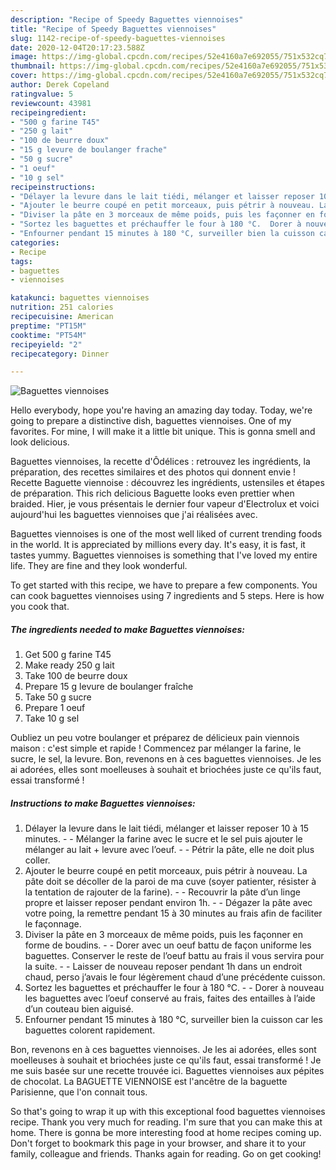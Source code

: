 ```yaml
---
description: "Recipe of Speedy Baguettes viennoises"
title: "Recipe of Speedy Baguettes viennoises"
slug: 1142-recipe-of-speedy-baguettes-viennoises
date: 2020-12-04T20:17:23.588Z
image: https://img-global.cpcdn.com/recipes/52e4160a7e692055/751x532cq70/baguettes-viennoises-photo-principale-de-la-recette.jpg
thumbnail: https://img-global.cpcdn.com/recipes/52e4160a7e692055/751x532cq70/baguettes-viennoises-photo-principale-de-la-recette.jpg
cover: https://img-global.cpcdn.com/recipes/52e4160a7e692055/751x532cq70/baguettes-viennoises-photo-principale-de-la-recette.jpg
author: Derek Copeland
ratingvalue: 5
reviewcount: 43981
recipeingredient:
- "500 g farine T45"
- "250 g lait"
- "100 de beurre doux"
- "15 g levure de boulanger frache"
- "50 g sucre"
- "1 oeuf"
- "10 g sel"
recipeinstructions:
- "Délayer la levure dans le lait tiédi, mélanger et laisser reposer 10 à 15 minutes.  Mélanger la farine avec le sucre et le sel puis ajouter le mélanger au lait + levure avec l’oeuf.  Pétrir la pâte, elle ne doit plus coller."
- "Ajouter le beurre coupé en petit morceaux, puis pétrir à nouveau. La pâte doit se décoller de la paroi de ma cuve (soyer patienter, résister à la tentation de rajouter de la farine).  Recouvrir la pâte d’un linge propre et laisser reposer pendant environ 1h.  Dégazer la pâte avec votre poing, la remettre pendant 15 à 30 minutes au frais afin de faciliter le façonnage."
- "Diviser la pâte en 3 morceaux de même poids, puis les façonner en forme de boudins.  Dorer avec un oeuf battu de façon uniforme les baguettes. Conserver le reste de l’oeuf battu au frais il vous servira pour la suite.  Laisser de nouveau reposer pendant 1h dans un endroit chaud, perso j’avais le four légèrement chaud d’une précédente cuisson."
- "Sortez les baguettes et préchauffer le four à 180 °C.  Dorer à nouveau les baguettes avec l’oeuf conservé au frais, faites des entailles à l’aide d’un couteau bien aiguisé."
- "Enfourner pendant 15 minutes à 180 °C, surveiller bien la cuisson car les baguettes colorent rapidement."
categories:
- Recipe
tags:
- baguettes
- viennoises

katakunci: baguettes viennoises 
nutrition: 251 calories
recipecuisine: American
preptime: "PT15M"
cooktime: "PT54M"
recipeyield: "2"
recipecategory: Dinner

---
```



![Baguettes viennoises](https://img-global.cpcdn.com/recipes/52e4160a7e692055/751x532cq70/baguettes-viennoises-photo-principale-de-la-recette.jpg)

Hello everybody, hope you're having an amazing day today. Today, we're going to prepare a distinctive dish, baguettes viennoises. One of my favorites. For mine, I will make it a little bit unique. This is gonna smell and look delicious.

Baguettes viennoises, la recette d&#39;Ôdélices : retrouvez les ingrédients, la préparation, des recettes similaires et des photos qui donnent envie ! Recette Baguette viennoise : découvrez les ingrédients, ustensiles et étapes de préparation. This rich delicious Baguette looks even prettier when braided. Hier, je vous présentais le dernier four vapeur d&#39;Electrolux et voici aujourd&#39;hui les baguettes viennoises que j&#39;ai réalisées avec.

Baguettes viennoises is one of the most well liked of current trending foods in the world. It is appreciated by millions every day. It's easy, it is fast, it tastes yummy. Baguettes viennoises is something that I've loved my entire life. They are fine and they look wonderful.


To get started with this recipe, we have to prepare a few components. You can cook baguettes viennoises using 7 ingredients and 5 steps. Here is how you cook that.

<!--inarticleads1-->

##### The ingredients needed to make Baguettes viennoises:

1. Get 500 g farine T45
1. Make ready 250 g lait
1. Take 100 de beurre doux
1. Prepare 15 g levure de boulanger fraîche
1. Take 50 g sucre
1. Prepare 1 oeuf
1. Take 10 g sel


Oubliez un peu votre boulanger et préparez de délicieux pain viennois maison : c&#39;est simple et rapide ! Commencez par mélanger la farine, le sucre, le sel, la levure. Bon, revenons en à ces baguettes viennoises. Je les ai adorées, elles sont moelleuses à souhait et briochées juste ce qu&#39;ils faut, essai transformé ! 

<!--inarticleads2-->

##### Instructions to make Baguettes viennoises:

1. Délayer la levure dans le lait tiédi, mélanger et laisser reposer 10 à 15 minutes. -  - Mélanger la farine avec le sucre et le sel puis ajouter le mélanger au lait + levure avec l’oeuf. -  - Pétrir la pâte, elle ne doit plus coller.
1. Ajouter le beurre coupé en petit morceaux, puis pétrir à nouveau. La pâte doit se décoller de la paroi de ma cuve (soyer patienter, résister à la tentation de rajouter de la farine). -  - Recouvrir la pâte d’un linge propre et laisser reposer pendant environ 1h. -  - Dégazer la pâte avec votre poing, la remettre pendant 15 à 30 minutes au frais afin de faciliter le façonnage.
1. Diviser la pâte en 3 morceaux de même poids, puis les façonner en forme de boudins. -  - Dorer avec un oeuf battu de façon uniforme les baguettes. Conserver le reste de l’oeuf battu au frais il vous servira pour la suite. -  - Laisser de nouveau reposer pendant 1h dans un endroit chaud, perso j’avais le four légèrement chaud d’une précédente cuisson.
1. Sortez les baguettes et préchauffer le four à 180 °C. -  - Dorer à nouveau les baguettes avec l’oeuf conservé au frais, faites des entailles à l’aide d’un couteau bien aiguisé.
1. Enfourner pendant 15 minutes à 180 °C, surveiller bien la cuisson car les baguettes colorent rapidement.


Bon, revenons en à ces baguettes viennoises. Je les ai adorées, elles sont moelleuses à souhait et briochées juste ce qu&#39;ils faut, essai transformé ! Je me suis basée sur une recette trouvée ici. Baguettes viennoises aux pépites de chocolat. La BAGUETTE VIENNOISE est l&#39;ancêtre de la baguette Parisienne, que l&#39;on connait tous. 

So that's going to wrap it up with this exceptional food baguettes viennoises recipe. Thank you very much for reading. I'm sure that you can make this at home. There is gonna be more interesting food at home recipes coming up. Don't forget to bookmark this page in your browser, and share it to your family, colleague and friends. Thanks again for reading. Go on get cooking!
